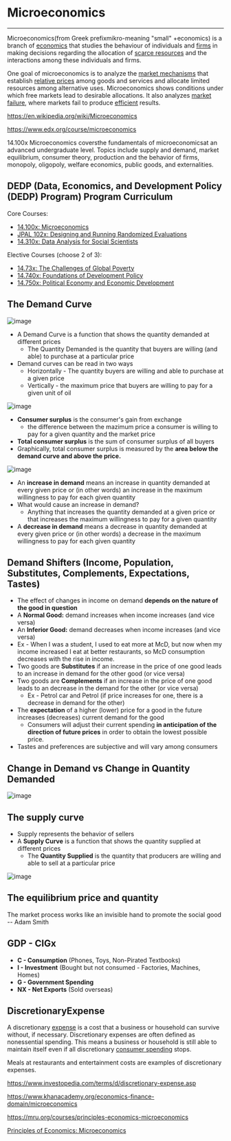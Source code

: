 # Microeconomics

---

Microeconomics(from Greek prefixmikro-meaning "small" +economics) is a branch of [economics](https://en.wikipedia.org/wiki/Economics) that studies the behaviour of individuals and [firms](https://en.wikipedia.org/wiki/Theory_of_the_firm) in making decisions regarding the allocation of [scarce resources](https://en.wikipedia.org/wiki/Scarcity) and the interactions among these individuals and firms.

One goal of microeconomics is to analyze the [market mechanisms](https://en.wikipedia.org/wiki/Market_mechanism) that establish [relative prices](https://en.wikipedia.org/wiki/Relative_price) among goods and services and allocate limited resources among alternative uses. Microeconomics shows conditions under which free markets lead to desirable allocations. It also analyzes [market failure](https://en.wikipedia.org/wiki/Market_failure), where markets fail to produce [efficient](https://en.wikipedia.org/wiki/Financial_market_efficiency) results.

<https://en.wikipedia.org/wiki/Microeconomics>

<https://www.edx.org/course/microeconomics>

14.100x Microeconomics coversthe fundamentals of microeconomicsat an advanced undergraduate level. Topics include supply and demand, market equilibrium, consumer theory, production and the behavior of firms, monopoly, oligopoly, welfare economics, public goods, and externalities.

## DEDP (Data, Economics, and Development Policy (DEDP) Program) Program Curriculum

Core Courses:

- [14.100x: Microeconomics](https://www.edx.org/course/microeconomics-0)
- [JPAL 102x: Designing and Running Randomized Evaluations](https://www.edx.org/course/foundations-of-development-policy-0)
- [14.310x: Data Analysis for Social Scientists](https://www.edx.org/course/data-analysis-for-social-scientists-0)

Elective Courses (choose 2 of 3):

- [14.73x: The Challenges of Global Poverty](https://www.edx.org/course/the-challenges-of-global-poverty-0)
- [14.740x: Foundations of Development Policy](https://www.edx.org/course/foundations-of-development-policy-0)
- [14.750x: Political Economy and Economic Development](https://www.edx.org/course/political-economy-and-economic-development-2)

## The Demand Curve

![image](media/Mental-Models_Microeconomics-image1.png)

- A Demand Curve is a function that shows the quantity demanded at different prices
  - The Quantity Demanded is the quantity that buyers are willing (and able) to purchase at a particular price
- Demand curves can be read in two ways
  - Horizontally - The quantity buyers are willing and able to purchase at a given price
  - Vertically - the maximum price that buyers are willing to pay for a given unit of oil

![image](media/Mental-Models_Microeconomics-image2.png)

- **Consumer surplus** is the consumer's gain from exchange
  - the difference between the mazimum price a consumer is willing to pay for a given quantity and the market price
- **Total consumer surplus** is the sum of consumer surplus of all buyers
- Graphically, total consumer surplus is measured by the **area below the demand curve and above the price.**

![image](media/Mental-Models_Microeconomics-image3.png)

- An **increase in demand** means an increase in quantity demanded at every given price or (in other words) an increase in the maximum willingness to pay for each given quantity
- What would cause an increase in demand?
  - Anything that increases the quantity demanded at a given price or that increases the maximum willingness to pay for a given quantity
- A **decrease in demand** means a decrease in quantity demanded at every given price or (in other words) a decrease in the maximum willingness to pay for each given quantity

## Demand Shifters (Income, Population, Substitutes, Complements, Expectations, Tastes)

- The effect of changes in income on demand **depends on the nature of the good in question**
- A **Normal Good:** demand increases when income increases (and vice versa)
- An **Inferior Good:** demand decreases when income increases (and vice versa)
- Ex - When I was a student, I used to eat more at McD, but now when my income increased I eat at better restaurants, so McD consumption decreases with the rise in income.
- Two goods are **Substitutes** if an increase in the price of one good leads to an increase in demand for the other good (or vice versa)
- Two goods are **Complements** if an increase in the price of one good leads to an decrease in the demand for the other (or vice versa)
  - Ex - Petrol car and Petrol (if price increases for one, there is a decrease in demand for the other)
- The **expectation** of a higher (lower) price for a good in the future increases (decreases) current demand for the good
  - Consumers will adjust their current spending **in anticipation of the direction of future prices** in order to obtain the lowest possible price.
- Tastes and preferences are subjective and will vary among consumers

## Change in Demand vs Change in Quantity Demanded

![image](media/Mental-Models_Microeconomics-image4.png)

## The supply curve

- Supply represents the behavior of sellers
- A **Supply Curve** is a function that shows the quantity supplied at different prices
  - The **Quantity Supplied** is the quantity that producers are willing and able to sell at a particular price

![image](media/Mental-Models_Microeconomics-image5.png)

## The equilibrium price and quantity

The market process works like an invisible hand to promote the social good -- Adam Smith

## GDP - CIGx

- **C - Consumption** (Phones, Toys, Non-Pirated Textbooks)
- **I - Investment** (Bought but not consumed - Factories, Machines, Homes)
- **G - Government Spending**
- **NX - Net Exports** (Sold overseas)

## DiscretionaryExpense

A discretionary [expense](https://www.investopedia.com/terms/e/expense.asp) is a cost that a business or household can survive without, if necessary. Discretionary expenses are often defined as nonessential spending. This means a business or household is still able to maintain itself even if all discretionary [consumer spending](https://www.investopedia.com/terms/c/consumer-spending.asp) stops.

Meals at restaurants and entertainment costs are examples of discretionary expenses.

<https://www.investopedia.com/terms/d/discretionary-expense.asp>

<https://www.khanacademy.org/economics-finance-domain/microeconomics>

<https://mru.org/courses/principles-economics-microeconomics>

[Principles of Economics: Microeconomics](https://www.youtube.com/playlist?list=PL-uRhZ_p-BM4XnKSe3BJa23-XKJs_k4KY)
